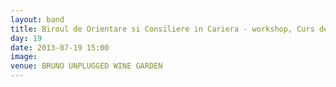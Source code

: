 ```yaml
---
layout: band
title: Biroul de Orientare si Consiliere in Cariera - workshop, Curs de limba maghiara
day: 19
date: 2013-07-19 15:00
image: 
venue: BRUNO UNPLUGGED WINE GARDEN
---
```



